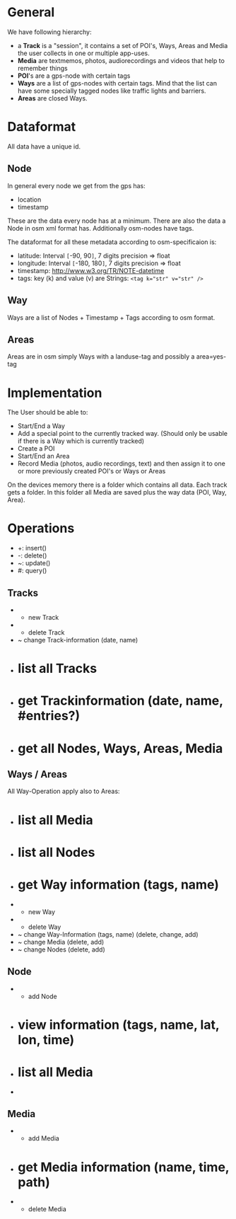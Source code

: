 # General #

We have following hierarchy:
  * a **Track** is a "session", it contains a set of POI's, Ways, Areas and Media the user collects in one or multiple app-uses.
  * **Media** are textmemos, photos, audiorecordings and videos that help to remember things
  * **POI**'s are a gps-node with certain tags
  * **Ways** are a list of gps-nodes with certain tags. Mind that the list can have some specially tagged nodes like traffic lights and barriers.
  * **Areas** are closed Ways.

# Dataformat #

All data have a unique id.

## Node ##

In general every node we get from the gps has:
  * location
  * timestamp

These are the data every node has at a minimum.
There are also the data a Node in osm xml format has.
Additionally osm-nodes have tags.

The dataformat for all these metadata according to osm-specificaion is:
  * latitude: Interval `[`-90, 90`]`, 7 digits precision => float
  * longitude: Interval `[`-180, 180`]`, 7 digits precision => float
  * timestamp: http://www.w3.org/TR/NOTE-datetime
  * tags: key (k) and value (v) are Strings: `<tag k="str" v="str" />`

## Way ##

Ways are a list of Nodes + Timestamp + Tags according to osm format.

## Areas ##

Areas are in osm simply Ways with a landuse-tag and possibly a area=yes-tag

# Implementation #

The User should be able to:
  * Start/End a Way
  * Add a special point to the currently tracked way. (Should only be usable if there is a Way which is currently tracked)
  * Create a POI
  * Start/End an Area
  * Record Media (photos, audio recordings, text) and then assign it to one or more previously created POI's or Ways or Areas

On the devices memory there is a folder which contains all data.
Each track gets a folder. In this folder all Media are saved plus the way data (POI, Way, Area).

# Operations #
  * +: insert()
  * -: delete()
  * ~: update()
  * #: query()

## Tracks ##
  * + new Track
  * - delete Track
  * ~ change Track-information (date, name)
  * # list all Tracks
  * # get Trackinformation (date, name, #entries?)
  * # get all Nodes, Ways, Areas, Media

## Ways / Areas ##
All Way-Operation apply also to Areas:
  * # list all Media
  * # list all Nodes
  * # get Way information (tags, name)
  * + new Way
  * - delete Way
  * ~ change Way-Information (tags, name) (delete, change, add)
  * ~ change Media (delete, add)
  * ~ change Nodes (delete, add)

## Node ##
  * + add Node
  * # view information (tags, name, lat, lon, time)
  * # list all Media
  * 

## Media ##
  * + add Media
  * # get Media information (name, time, path)
  * - delete Media
